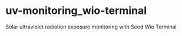 # uv-monitoring_wio-terminal
Solar ultraviolet radiation exposure monitoring with Seed Wio Terminal
